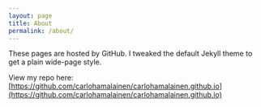 ```yaml
---
layout: page
title: About
permalink: /about/
---
```


These pages are hosted by GitHub. I tweaked the default Jekyll theme to get a plain wide-page style.

View my repo here: [https://github.com/carlohamalainen/carlohamalainen.github.io](https://github.com/carlohamalainen/carlohamalainen.github.io)
